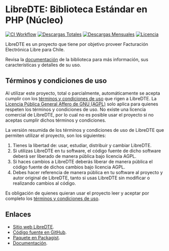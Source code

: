 # LibreDTE: Biblioteca Estándar en PHP (Núcleo)

[![CI Workflow](https://github.com/LibreDTE/libredte-lib/actions/workflows/ci.yml/badge.svg?branch=libredte_lib_2024&event=push)](https://github.com/LibreDTE/libredte-lib/actions/workflows/ci.yml?query=branch%3Alibredte_lib_2024)
[![Descargas Totales](https://poser.pugx.org/libredte/libredte-lib/downloads)](https://packagist.org/packages/libredte/libredte-lib)
[![Descargas Mensuales](https://poser.pugx.org/libredte/libredte-lib/d/monthly)](https://packagist.org/packages/libredte/libredte-lib)
[![Licencia](https://poser.pugx.org/libredte/libredte-lib/license)](https://packagist.org/packages/libredte/libredte-lib)

LibreDTE es un proyecto que tiene por objetivo proveer Facturación Electrónica Libre para Chile.

Revisa la [documentación](https://libredte.github.io/libredte-lib) de la biblioteca para más información, sus características y detalles de su uso.

## Términos y condiciones de uso

Al utilizar este proyecto, total o parcialmente, automáticamente se acepta cumplir con los [términos y condiciones de uso](https://www.libredte.cl/legal) que rigen a LibreDTE. La [Licencia Pública General Affero de GNU (AGPL)](https://raw.githubusercontent.com/LibreDTE/libredte-lib/master/COPYING) solo aplica para quienes respeten los términos y condiciones de uso. No existe una licencia comercial de LibreDTE, por lo cual no es posible usar el proyecto si no aceptas cumplir dichos términos y condiciones.

La versión resumida de los términos y condiciones de uso de LibreDTE que permiten utilizar el proyecto, son los siguientes:

1. Tienes la libertad de: usar, estudiar, distribuir y cambiar LibreDTE.
2. Si utilizas LibreDTE en tu software, el código fuente de dicho software deberá ser liberado de manera pública bajo licencia AGPL.
3. Si haces cambios a LibreDTE deberás liberar de manera pública el código fuente de dichos cambios bajo licencia AGPL.
4. Debes hacer referencia de manera pública en tu software al proyecto y autor original de LibreDTE, tanto si usas LibreDTE sin modificar o realizando cambios al código.

Es obligación de quienes quieran usar el proyecto leer y aceptar por completo los [términos y condiciones de uso](https://www.libredte.cl/legal).

Enlaces
-------

- [Sitio web LibreDTE](https://www.libredte.cl).
- [Código fuente en GitHub](https://github.com/LibreDTE/libredte-lib).
- [Paquete en Packagist](https://packagist.org/packages/libredte/libredte-lib).
- [Documentación](https://libredte.github.io/libredte-lib).
